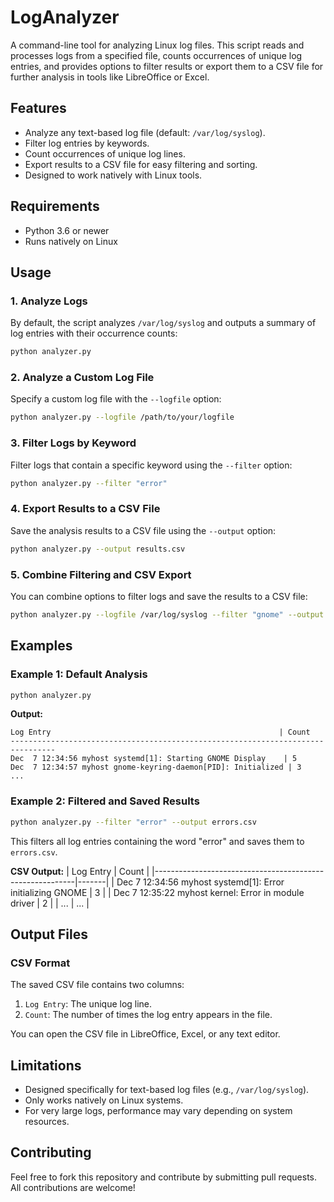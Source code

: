 # LogAnalyzer

A command-line tool for analyzing Linux log files. This script reads and processes logs from a specified file, counts occurrences of unique log entries, and provides options to filter results or export them to a CSV file for further analysis in tools like LibreOffice or Excel.

## Features

- Analyze any text-based log file (default: `/var/log/syslog`).
- Filter log entries by keywords.
- Count occurrences of unique log lines.
- Export results to a CSV file for easy filtering and sorting.
- Designed to work natively with Linux tools.

## Requirements

- Python 3.6 or newer
- Runs natively on Linux

## Usage

### **1. Analyze Logs**
By default, the script analyzes `/var/log/syslog` and outputs a summary of log entries with their occurrence counts:
```bash
python analyzer.py
```

### **2. Analyze a Custom Log File**
Specify a custom log file with the `--logfile` option:
```bash
python analyzer.py --logfile /path/to/your/logfile
```

### **3. Filter Logs by Keyword**
Filter logs that contain a specific keyword using the `--filter` option:
```bash
python analyzer.py --filter "error"
```

### **4. Export Results to a CSV File**
Save the analysis results to a CSV file using the `--output` option:
```bash
python analyzer.py --output results.csv
```

### **5. Combine Filtering and CSV Export**
You can combine options to filter logs and save the results to a CSV file:
```bash
python analyzer.py --logfile /var/log/syslog --filter "gnome" --output filtered_logs.csv
```

## Examples

### Example 1: Default Analysis
```bash
python analyzer.py
```
**Output:**
```
Log Entry                                                   | Count
--------------------------------------------------------------------------------
Dec  7 12:34:56 myhost systemd[1]: Starting GNOME Display    | 5
Dec  7 12:34:57 myhost gnome-keyring-daemon[PID]: Initialized | 3
...
```

### Example 2: Filtered and Saved Results
```bash
python analyzer.py --filter "error" --output errors.csv
```
This filters all log entries containing the word "error" and saves them to `errors.csv`.

**CSV Output:**
| Log Entry                                                | Count |
|----------------------------------------------------------|-------|
| Dec  7 12:34:56 myhost systemd[1]: Error initializing GNOME | 3     |
| Dec  7 12:35:22 myhost kernel: Error in module driver      | 2     |
| ...                                                      | ...   |

## Output Files

### **CSV Format**
The saved CSV file contains two columns:
1. `Log Entry`: The unique log line.
2. `Count`: The number of times the log entry appears in the file.

You can open the CSV file in LibreOffice, Excel, or any text editor.

## Limitations

- Designed specifically for text-based log files (e.g., `/var/log/syslog`).
- Only works natively on Linux systems.
- For very large logs, performance may vary depending on system resources.

## Contributing

Feel free to fork this repository and contribute by submitting pull requests. All contributions are welcome!



